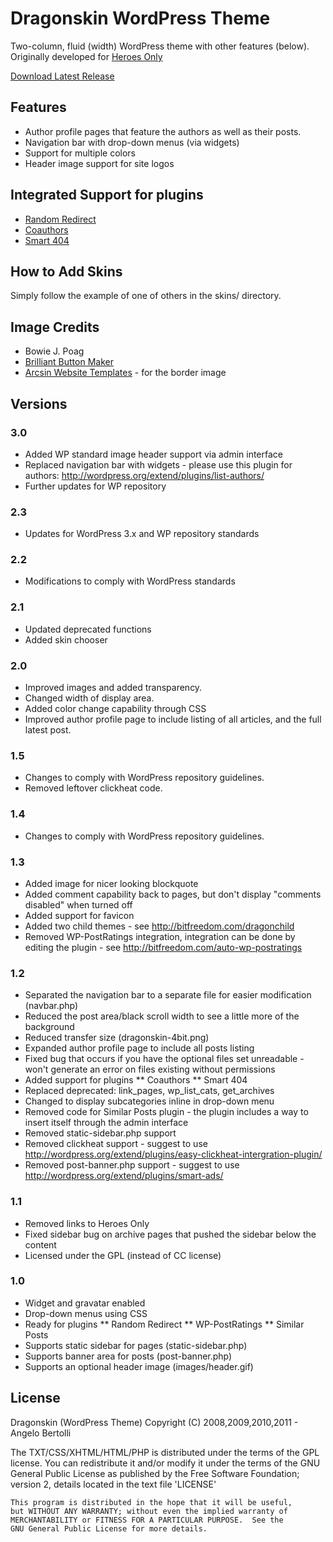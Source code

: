 # Dragonskin WordPress Theme
Two-column, fluid (width) WordPress theme with other features (below).  Originally developed for [Heroes Only](http://heroes.mystara.net)

[Download Latest Release](https://drive.google.com/drive/folders/0B6Q806w7I7EHTTJNUmFSQnI4emM?usp=sharing)

## Features
   * Author profile pages that feature the authors as well as their posts.
   * Navigation bar with drop-down menus (via widgets)
   * Support for multiple colors
   * Header image support for site logos

## Integrated Support for plugins
   * [Random Redirect](http://wordpress.org/extend/plugins/random-redirect/)
   * [Coauthors](http://wordpress.org/extend/plugins/co-authors/)
   * [Smart 404](http://wordpress.org/extend/plugins/smart-404/)

## How to Add Skins
Simply follow the example of one of others in the skins/ directory.

## Image Credits
   * Bowie J. Poag
   * [Brilliant Button Maker](http://www.lucazappa.com/brilliantMaker/buttonImage.php)
   * [Arcsin Website Templates](http://templates.arcsin.se/the-hobbit-website-template/) - for the border image

## Versions

### 3.0
  * Added WP standard image header support via admin interface
  * Replaced navigation bar with widgets - please use this plugin for authors: http://wordpress.org/extend/plugins/list-authors/
  * Further updates for WP repository

### 2.3
  * Updates for WordPress 3.x and WP repository standards
  
### 2.2
  * Modifications to comply with WordPress standards

### 2.1
  * Updated deprecated functions
  * Added skin chooser

### 2.0
  * Improved images and added transparency.
  * Changed width of display area.
  * Added color change capability through CSS
  * Improved author profile page to include listing of all articles, and the full latest post.

### 1.5
  * Changes to comply with WordPress repository guidelines.
  * Removed leftover clickheat code.

### 1.4
  * Changes to comply with WordPress repository guidelines.

### 1.3
  * Added image for nicer looking blockquote
  * Added comment capability back to pages, but don't display "comments disabled" when turned off
  * Added support for favicon
  * Added two child themes - see http://bitfreedom.com/dragonchild
  * Removed WP-PostRatings integration, integration can be done by editing the plugin - see http://bitfreedom.com/auto-wp-postratings
  
### 1.2
  * Separated the navigation bar to a separate file for easier modification (navbar.php)
  * Reduced the post area/black scroll width to see a little more of the background
  * Reduced transfer size (dragonskin-4bit.png)
  * Expanded author profile page to include all posts listing
  * Fixed bug that occurs if you have the optional files set unreadable - won't generate an error on files existing without permissions
  * Added support for plugins
    ** Coauthors
    ** Smart 404
  * Replaced deprecated: link_pages, wp_list_cats, get_archives
  * Changed to display subcategories inline in drop-down menu
  * Removed code for Similar Posts plugin - the plugin includes a way to insert itself through the admin interface
  * Removed static-sidebar.php support
  * Removed clickheat support - suggest to use http://wordpress.org/extend/plugins/easy-clickheat-intergration-plugin/
  * Removed post-banner.php support - suggest to use http://wordpress.org/extend/plugins/smart-ads/

### 1.1
  * Removed links to Heroes Only
  * Fixed sidebar bug on archive pages that pushed the sidebar below the content
  * Licensed under the GPL (instead of CC license)

### 1.0
  * Widget and gravatar enabled
  * Drop-down menus using CSS
  * Ready for plugins
    ** Random Redirect
    ** WP-PostRatings
    ** Similar Posts
  * Supports static sidebar for pages (static-sidebar.php)
  * Supports banner area for posts (post-banner.php)
  * Supports an optional header image (images/header.gif)


## License
Dragonskin (WordPress Theme)
Copyright (C) 2008,2009,2010,2011 - Angelo Bertolli

The TXT/CSS/XHTML/HTML/PHP is distributed under the terms of the GPL
license. You can redistribute it and/or modify it under the terms of
the GNU General Public License as published by the Free Software
Foundation; version 2, details located in the text file 'LICENSE'

	This program is distributed in the hope that it will be useful,
	but WITHOUT ANY WARRANTY; without even the implied warranty of
	MERCHANTABILITY or FITNESS FOR A PARTICULAR PURPOSE.  See the
	GNU General Public License for more details.

